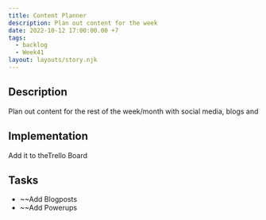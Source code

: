 ```yaml
---
title: Content Planner
description: Plan out content for the week
date: 2022-10-12 17:00:00.00 +7
tags:
  - backlog
  - Week41
layout: layouts/story.njk
---
```

## Description

Plan out content for the rest of the week/month with social media, blogs and 

## Implementation

Add it to theTrello Board

## Tasks

- ~~Add Blogposts
- ~~Add Powerups
